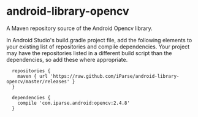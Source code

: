 # android-library-opencv

A Maven repository source of the Android Opencv library.

In Android Studio's build.gradle project file, add the following elements to your existing list of repositories and compile dependencies. Your project may have the repositories listed in a different build script than the dependencies, so add these where appropriate.

```
  repositories {
    maven { url 'https://raw.github.com/iParse/android-library-opencv/master/releases' }
  }
  
  dependencies {
    compile 'com.iparse.android:opencv:2.4.8'
  }
```
